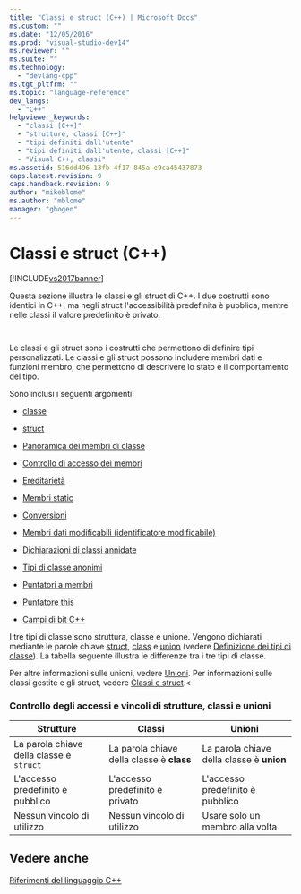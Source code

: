 ```yaml
---
title: "Classi e struct (C++) | Microsoft Docs"
ms.custom: ""
ms.date: "12/05/2016"
ms.prod: "visual-studio-dev14"
ms.reviewer: ""
ms.suite: ""
ms.technology: 
  - "devlang-cpp"
ms.tgt_pltfrm: ""
ms.topic: "language-reference"
dev_langs: 
  - "C++"
helpviewer_keywords: 
  - "classi [C++]"
  - "strutture, classi [C++]"
  - "tipi definiti dall'utente"
  - "tipi definiti dall'utente, classi [C++]"
  - "Visual C++, classi"
ms.assetid: 516dd496-13fb-4f17-845a-e9ca45437873
caps.latest.revision: 9
caps.handback.revision: 9
author: "mikeblome"
ms.author: "mblome"
manager: "ghogen"
---
```

# Classi e struct (C++)
[!INCLUDE[vs2017banner](../assembler/inline/includes/vs2017banner.md)]

Questa sezione illustra le classi e gli struct di C\+\+.  I due costrutti sono identici in C\+\+, ma negli struct l'accessibilità predefinita è pubblica, mentre nelle classi il valore predefinito è privato.  
  
```  
  
```  
  
 Le classi e gli struct sono i costrutti che permettono di definire tipi personalizzati.  Le classi e gli struct possono includere membri dati e funzioni membro, che permettono di descrivere lo stato e il comportamento del tipo.  
  
 Sono inclusi i seguenti argomenti:  
  
-   [classe](../cpp/class-cpp.md)  
  
-   [struct](../cpp/struct-cpp.md)  
  
-   [Panoramica dei membri di classe](../cpp/class-member-overview.md)  
  
-   [Controllo di accesso dei membri](../cpp/member-access-control-cpp.md)  
  
-   [Ereditarietà](../cpp/inheritance-cpp.md)  
  
-   [Membri static](../cpp/static-members-cpp.md)  
  
-   [Conversioni](../cpp/user-defined-type-conversions-cpp.md)  
  
-   [Membri dati modificabili \(identificatore modificabile\)](../cpp/mutable-data-members-cpp.md)  
  
-   [Dichiarazioni di classi annidate](../cpp/nested-class-declarations.md)  
  
-   [Tipi di classe anonimi](../cpp/anonymous-class-types.md)  
  
-   [Puntatori a membri](../cpp/pointers-to-members.md)  
  
-   [Puntatore this](../cpp/this-pointer.md)  
  
-   [Campi di bit C\+\+](../cpp/cpp-bit-fields.md)  
  
 I tre tipi di classe sono struttura, classe e unione.  Vengono dichiarati mediante le parole chiave [struct](../cpp/struct-cpp.md), [class](../cpp/class-cpp.md) e [union](../cpp/unions.md) \(vedere [Definizione dei tipi di classe](http://msdn.microsoft.com/it-it/e8c65425-0f3a-4dca-afc2-418c3b1e57da)\).  La tabella seguente illustra le differenze tra i tre tipi di classe.  
  
 Per altre informazioni sulle unioni, vedere [Unioni](../cpp/unions.md).  Per informazioni sulle classi gestite e gli struct, vedere [Classi e struct](../windows/classes-and-structs-cpp-component-extensions.md).\<  
  
### Controllo degli accessi e vincoli di strutture, classi e unioni  
  
|Strutture|Classi|Unioni|  
|---------------|------------|------------|  
|La parola chiave della classe è `struct`|La parola chiave della classe è **class**|La parola chiave della classe è **union**|  
|L'accesso predefinito è pubblico|L'accesso predefinito è privato|L'accesso predefinito è pubblico|  
|Nessun vincolo di utilizzo|Nessun vincolo di utilizzo|Usare solo un membro alla volta|  
  
## Vedere anche  
 [Riferimenti del linguaggio C\+\+](../cpp/cpp-language-reference.md)